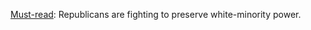 <a href="https://www.theatlantic.com/ideas/archive/2020/01/case-against-impeachment-has-nothing-do-impeachment/605698/">Must-read</a>: Republicans are fighting to preserve white-minority power. 
